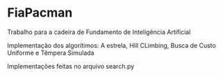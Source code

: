 # FiaPacman
Trabalho para a cadeira de Fundamento de Inteligência Artificial

Implementação dos algorítimos: A estrela, Hill CLimbing, Busca de Custo Uniforme e Têmpera Simulada

Implementações feitas no arquivo search.py
